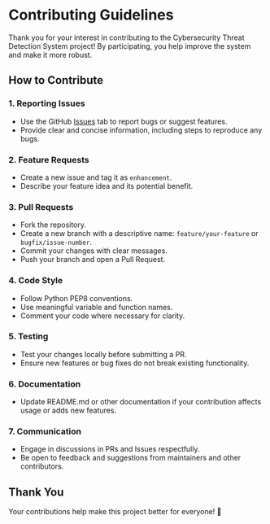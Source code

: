 # Contributing Guidelines

Thank you for your interest in contributing to the Cybersecurity Threat Detection System project! By participating, you help improve the system and make it more robust.

## How to Contribute

### 1. Reporting Issues
- Use the GitHub [Issues](https://github.com/Manojgowda898/cybersecurity_threat_detection/issues) tab to report bugs or suggest features.
- Provide clear and concise information, including steps to reproduce any bugs.

### 2. Feature Requests
- Create a new issue and tag it as `enhancement`.
- Describe your feature idea and its potential benefit.

### 3. Pull Requests
- Fork the repository.
- Create a new branch with a descriptive name: `feature/your-feature` or `bugfix/issue-number`.
- Commit your changes with clear messages.
- Push your branch and open a Pull Request.

### 4. Code Style
- Follow Python PEP8 conventions.
- Use meaningful variable and function names.
- Comment your code where necessary for clarity.

### 5. Testing
- Test your changes locally before submitting a PR.
- Ensure new features or bug fixes do not break existing functionality.

### 6. Documentation
- Update README.md or other documentation if your contribution affects usage or adds new features.

### 7. Communication
- Engage in discussions in PRs and Issues respectfully.
- Be open to feedback and suggestions from maintainers and other contributors.

## Thank You
Your contributions help make this project better for everyone! 🎉

